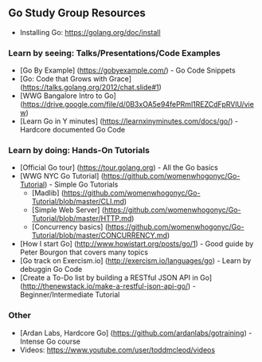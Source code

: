 ## Go Study Group Resources
* Installing Go: https://golang.org/doc/install

### Learn by seeing: Talks/Presentations/Code Examples
* [Go By Example] (https://gobyexample.com/) - Go Code Snippets
* [Go: Code that Grows with Grace] (https://talks.golang.org/2012/chat.slide#1)
* [WWG Bangalore Intro to Go] (https://drive.google.com/file/d/0B3xOA5e94fePRml1REZCdFpRVlU/view)
* [Learn Go in Y minutes] (https://learnxinyminutes.com/docs/go/) - Hardcore documented Go Code

### Learn by doing: Hands-On Tutorials
* [Official Go tour] (https://tour.golang.org) - All the Go basics
* [WWG NYC Go Tutorial] (https://github.com/womenwhogonyc/Go-Tutorial) - Simple Go Tutorials
  * [Madlib] (https://github.com/womenwhogonyc/Go-Tutorial/blob/master/CLI.md)
  * [Simple Web Server] (https://github.com/womenwhogonyc/Go-Tutorial/blob/master/HTTP.md)
  * [Concurrency basics] (https://github.com/womenwhogonyc/Go-Tutorial/blob/master/CONCURRENCY.md)
* [How I start Go] (http://www.howistart.org/posts/go/1) - Good guide by Peter Bourgon that covers many topics
* [Go track on Exercism.io] (http://exercism.io/languages/go) - Learn by debuggin Go Code
* [Create a To-Do list by building a RESTful JSON API in Go] (http://thenewstack.io/make-a-restful-json-api-go/) - Beginner/Intermediate Tutorial

### Other
* [Ardan Labs, Hardcore Go] (https://github.com/ardanlabs/gotraining) - Intense Go course
* Videos: https://www.youtube.com/user/toddmcleod/videos
